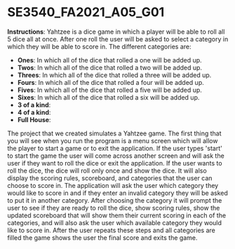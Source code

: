 # SE3540_FA2021_A05_G01

**Instructions**: Yahtzee is a dice game in which a player will be able to roll all 5 dice all at once. After one roll the user will be asked to select a category in which they will be able to score in. The different categories are:

- **Ones**: In which all of the dice that rolled a one will be added up.
- **Twos**: In which all of the dice that rolled a two will be added up.
- **Threes**: In which all of the dice that rolled a three will be added up.
- **Fours**: In which all of the dice that rolled a four will be added up.
- **Fives**: In which all of the dice that rolled a five  will be added up.
- **Sixes**: In which all of the dice that rolled a six will be added up.
- **3 of a kind**:
- **4 of a kind**:
- **Full House**:




The project that we created simulates a Yahtzee game. The first thing that you will see when you run the program is a menu screen which will allow the player to start a game or to exit the application. If the user types 'start' to start the game the user will come across another screen and will ask the user if they want to roll the dice or exit the application. If the user wants to roll the dice, the dice will roll only once and show the dice. It will also display the scoring rules, scoreboard, and categories that the user can choose to score in. The application will ask the user which category they would like to score in and if they enter an invalid category they will be asked to put it in another category. After choosing the category it will prompt the user to see if they are ready to roll the dice, show scoring rules, show the updated scoreboard that will show them their current scoring in each of the categories, and will also ask the user which available category they would like to score in. After the user repeats these steps and all categories are filled the game shows the user the final score and exits the game.
